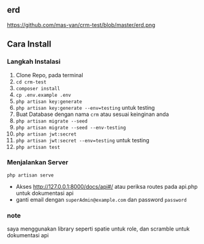 ## erd
https://github.com/mas-yan/crm-test/blob/master/erd.png

## Cara Install

### Langkah Instalasi

1. Clone Repo, pada terminal
2. `cd crm-test`
3. `composer install`
4. `cp .env.example .env`
5. `php artisan key:generate`
5. `php artisan key:generate --env=testing` untuk testing
6. Buat Database dengan nama `crm` atau sesuai keinginan anda
7. `php artisan migrate --seed`
8. `php artisan migrate --seed --env-testing`
9. `php artisan jwt:secret`
10. `php artisan jwt:secret --env=testing` untuk testing
11. `php artisan test`

### Menjalankan Server

`php artisan serve`
- Akses http://127.0.0.1:8000/docs/api#/ atau periksa routes pada api.php untuk dokumentasi api
- ganti email dengan `superAdmin@example.com` dan password `password`

### note
saya menggunakan library seperti spatie untuk role, dan scramble untuk dokumentasi api
